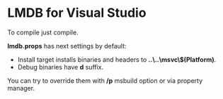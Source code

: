 # LMDB for Visual Studio

To compile just compile.

**lmdb.props** has next settings by default:

* Install target installs binaries and headers to **..\\..\\msvc\\$(Platform)**.
* Debug binaries have **d** suffix.

You can try to override them with **/p** msbuild option or via property manager.